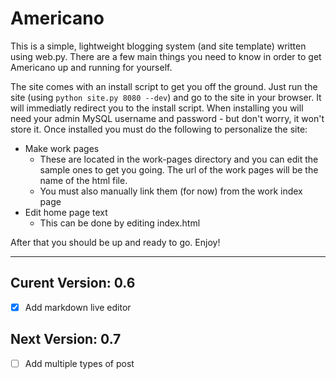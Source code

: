 Americano
===================
This is a simple, lightweight blogging system (and site template) written using web.py.  There are a few main things you need to know in order to get Americano up and running for yourself.

The site comes with an install script to get you off the ground.  Just run the site (using `python site.py 8080 --dev`) and go to the site in your browser.  It will immediatly redirect you to the install script.  When installing you will need your admin MySQL username and password - but don't worry, it won't store it.  Once installed you must do the following to personalize the site:
- Make work pages
	- These are located in the work-pages directory and you can edit the sample ones to get you going.  The url of the work pages will be the name of the html file.
	- You must also manually link them (for now) from the work index page
- Edit home page text
	- This can be done by editing index.html

After that you should be up and ready to go.  Enjoy!

- - -

Curent Version: 0.6
----------------------

- [x] Add markdown live editor

Next Version: 0.7
----------------------

- [ ] Add multiple types of post
	
